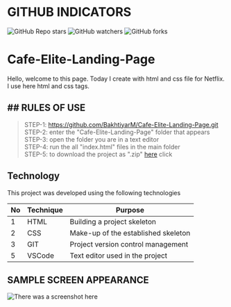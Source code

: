 # GITHUB INDICATORS

![GitHub Repo stars](https://img.shields.io/github/stars/BakhtiyarM/Cafe-Elite-Landing-Page?style=for-the-badge)
![GitHub watchers](https://img.shields.io/github/watchers/BakhtiyarM/Cafe-Elite-Landing-Page?style=for-the-badge)
![GitHub forks](https://img.shields.io/github/forks/BakhtiyarM/Cafe-Elite-Landing-Page?style=for-the-badge)

  # Cafe-Elite-Landing-Page

Hello, welcome to this page. Today I create with html and css file for Netflix. I use here html and css tags. 
## ## RULES OF USE

> STEP-1: https://github.com/BakhtiyarM/Cafe-Elite-Landing-Page.git <br/>
> STEP-2:  enter the "Cafe-Elite-Landing-Page" folder that appears <br/>
> STEP-3:  open the folder you are in a text editor <br/>
> STEP-4:  run the  all "index.html" files in the main folder <br/>
> STEP-5:  to download the project as ".zip"  [here](https://github.com/BakhtiyarM/Cafe-Elite-Landing-Page/archive/refs/heads/master.zip) click <br/>


## Technology

This project was developed using the following technologies

| No | Technique | Purpose |
| - | ---------- | --------------------- |
| 1 | HTML | Building a project skeleton |
| 2 | CSS |  Make-up of the established skeleton |
| 3 | GIT |  Project version control management |
| 5 | VSCode | Text editor used in the project |


## SAMPLE SCREEN APPEARANCE

![There was a screenshot here](./screenshot)

